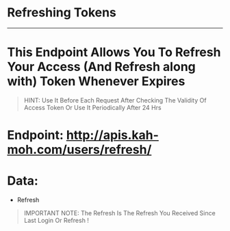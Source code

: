 # Refreshing Tokens

---

# This Endpoint Allows You To Refresh Your Access (And Refresh along with) Token Whenever Expires

> HINT: Use It Before Each Request After Checking The Validity Of Access Token Or Use It Periodically After 24 Hrs

# Endpoint: http://apis.kah-moh.com/users/refresh/

# Data:

- Refresh

> IMPORTANT NOTE: The Refresh Is The Refresh You Received Since Last Login Or Refresh !
